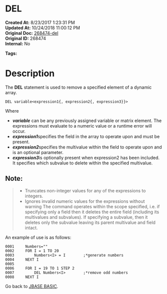 # DEL

**Created At:** 8/23/2017 1:23:31 PM  
**Updated At:** 10/24/2018 11:00:12 PM  
**Original Doc:** [268474-del](https://docs.jbase.com/36868-jbase-basic/268474-del)  
**Original ID:** 268474  
**Internal:** No  

**Tags:**
<badge text='delete from dynamic array' vertical='middle' />

# Description

The **DEL** statement is used to remove a specified element of a dynamic array.

```
DEL variable<expression1{, expression2{, expression3}}>
```

Where

- ***variable*** can be any previously assigned variable or matrix element. The expressions must evaluate to a numeric value or a runtime error will occur.
- ***expression1***specifies the field in the array to operate upon and must be present.
- ***expression2***specifies the multivalue within the field to operate upon and is an optional parameter.
- ***expression3***is optionally present when expression2 has been included. It specifies which subvalue to delete within the specified multivalue.


## Note:


> - Truncates non-integer values for any of the expressions to integers.
> - Ignores invalid numeric values for the expressions without warning The command operates within the scope specified, i.e. if specifying only a field then it deletes the entire field (including its multivalues and subvalues). If specifying a subvalue, then it deletes only the subvalue leaving its parent multivalue and field intact.


An example of use is as follows:

```
0001     Numbers=""
0002     FOR I = 1 TO 20
0003         Numbers<I> = I        ;*generate numbers
0004     NEXT I
0005
0006     FOR I = 19 TO 1 STEP 2
0007         DEL Numbers<I>        ;*remove odd numbers
0008     NEXT I
```



Go back to [JBASE BASIC](./../jbase-basic-programmers-reference-guide).
